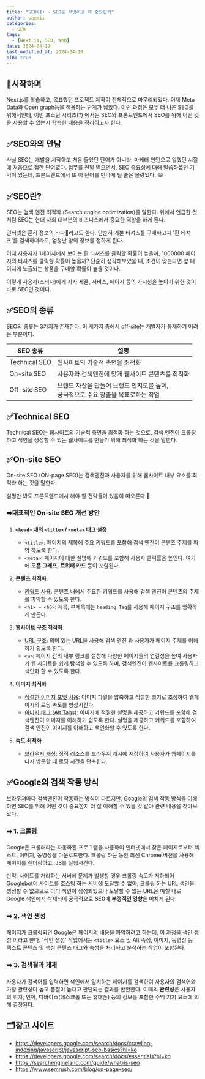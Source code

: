```yaml
---
title: "SEO(1) - SEO는 무엇이고 왜 중요한가"
author: saemii
categories:
  - SEO
tags:
  - [Next.js, SEO, Web]
date: 2024-04-19
last_modified_at: 2024-04-19
pin: true
---
```


## 📌시작하며

Next.js를 학습하고, 목표했던 프로젝트 제작이 전체적으로 마무리되었다. 이제 Meta Data와 Open graph등을 적용하는 단계가 남았다. 이런 과정은 모두 더 나은 SEO를 위해서인데, 이번 포스팅 시리즈(?) 에서는 SEO와 프론트엔드에서 SEO를 위해 어떤 것을 사용할 수 있는지 학습한 내용을 정리하고자 한다.

## ✅SEO와의 만남

사실 SEO는 개발을 시작하고 처음 들었던 단어가 아니라, 마케터 인턴으로 일했던 시절에 처음으로 접한 단어였다. 업무를 전달 받으면서, SEO 중요성에 대해 말씀하셨던 기억이 있는데, 프론트엔드에서 또 이 단어를 만나게 될 줄은 몰랐었다. 😄

## ✅SEO란?

SEO는 검색 엔진 최적화 (Search engine optimization)를 말한다. 위에서 언급한 것 처럼 SEO는 현대 사회 대부분의 비즈니스에서 중요한 역할을 하게 된다.

인터넷은 흔히 정보의 바다🌊라고도 한다. 단순히 기본 티셔츠를 구매하고자 '흰 티셔츠'를 검색하더라도, 엄청난 양의 정보를 접하게 된다.

이때 사용자가 1페이지에서 보이는 흰 티셔츠를 클릭할 확률이 높을까, 1000000 페이지의 티셔츠를 클릭할 확률이 높을까? 단순히 생각해보았을 때, 조건이 맞는다면 앞 페이지에 노출되는 상품을 구매할 확률이 높을 것이다.

이렇게 사용자(소비자)에게 자사 제품, 서비스, 페이지 등의 가시성을 높이기 위한 것이 바로 SEO인 것이다.

## ✅SEO의 종류

SEO의 종류는 3가지가 존재한다. 이 세가지 중에서 off-site는 개발자가 통제하기 어려운 부분이다.

| SEO 종류      | 설명                                                                                    |
| ------------- | --------------------------------------------------------------------------------------- |
| Technical SEO | 웹사이트의 기술적 측면을 최적화                                                         |
| On-site SEO   | 사용자와 검색엔진에 맞게 웹사이트 콘텐츠를 최적화                                       |
| Off-site SEO  | 브랜드 자산을 만들어 브랜드 인지도를 높여, <BR/> 궁극적으로 수요 창출을 목표로하는 작업 |

## ✅Technical SEO

Technical SEO는 웹사이트의 기술적 측면을 최적화 하는 것으로, 검색 엔진이 크롤링하고 색인을 생성할 수 있는 웹사이트를 만들기 위해 최적화 하는 것을 말한다.

## ✅On-site SEO

On-site SEO (ON-page SEO)는 검색엔진과 사용자를 위해 웹사이트 내부 요소를 최적화 하는 것을 말한다.

설명만 봐도 프론트엔드에서 해야 할 전략들이 있음이 떠오른다.👀

### ➡️대표적인 On-site SEO 개선 방안

1. **`<head>` 내의 `<title>` / `<meta>` 태그 설정**
   - `<title>`: 페이지의 제목에 주요 키워드를 포함해 검색 엔진이 콘텐츠 주제를 파악 하도록 한다.
   - `<meta>`: 페이지에 대한 설명에 키워드를 포함해 사용자 클릭률을 높인다. 여기에 **오픈 그래프**, **트위터 카드** 등이 포함된다.
2. **콘텐츠 최적화**:

   - <u>키워드 사용</u>: 콘텐츠 내에서 주요한 키워드를 사용해 검색 엔진이 콘텐츠의 주제를 파악할 수 있도록 한다.
   - `<h1> ~ <h6>`: 제목, 부제목에는 `heading Tag`를 사용해 페이지 구조를 명확하게 만든다.

3. **웹사이트 구조 최적화**:

   - <u>URL 구조</u>: 의미 있는 URL을 사용해 검색 엔진 과 사용자가 페이지 주제를 이해하기 쉽도록 한다.
   - `<a>`: 페이지 간의 내부 링크를 설정해 다양한 페이지들의 연결성을 높여 사용자가 웹 사이트를 쉽게 탐색할 수 있도록 하며, 검색엔진이 웹사이트를 크롤링하고 색인화 할 수 있도록 한다.

4. **이미지 최적화**

   - <u>적절한 이미지 포맷 사용</u>: 이미지 파일을 압축하고 적절한 크기로 조정하여 웹페이지의 로딩 속도를 향상시킨다.
   - <u>이미지 태그 (Alt Tags)</u>: 이미지에 적절한 설명을 제공하고 키워드를 포함해 검색엔진이 이미지를 이해하기 쉽도록 한다. 설명을 제공하고 키워드를 포함하여 검색 엔진이 이미지를 이해하고 색인화할 수 있도록 한다.

5. **속도 최적화**
   - <u>브라우저 캐싱</u>: 정적 리소스를 브라우저 캐시에 저장하여 사용자가 웹페이지를 다시 방문할 때 로딩 시간을 단축한다.

## ✅Google의 검색 작동 방식

브라우저마다 검색엔진이 작동하는 방식이 다르지만, Google의 검색 작동 방식을 이해하면 SEO를 위해 어떤 것이 중요한지 더 잘 이해할 수 있을 것 같아 관련 내용을 찾아보았다.

### ➡️ 1. 크롤링

Google은 크롤러라는 자동화된 프로그램을 사용하여 인터넷에서 찾은 페이지로부터 텍스트, 이미지, 동영상을 다운로드한다.
크롤링 하는 동안 최신 Chrome 버전을 사용해 페이지를 렌더링하고, JS를 실행시킨다.

만약, 사이트를 처리하는 서버에 문제가 발생할 경우 크롤링 속도가 저하되어 Googlebot이 사이트를 호스팅 하는 서버에 도달할 수 없어, 크롤링 하는 URL 색인을 생성할 수 없으므로 이미 색인이 생성되었으나 도달할 수 없는 URL은 며칠 내로 Google 색인에서 삭제되어 궁극적으로 **SEO에 부정적인 영향**을 미치게 된다.

### ➡️ 2. 색인 생성

페이지가 크롤링되면 Google은 페이지의 내용을 파악하려고 하는데, 이 과정을 색인 생성 이라고 한다. '색인 생성' 작업에서는 `<title>` 요소 및 Alt 속성, 이미지, 동영상 등 텍스트 콘텐츠 및 핵심 콘텐츠 태그와 속성을 처리하고 분석하는 작업이 포함된다.

### ➡️ 3. 검색결과 게재

사용자가 검색어를 입력하면 색인에서 일치하는 페이지를 검색하여 사용자의 검색어와 가장 관련성이 높고 품질이 높다고 판단되는 결과를 반환한다. 이때의 **관련성**은 사용자의 위치, 언어, 디바이스(데스크톱 또는 휴대폰) 등의 정보를 포함한 수백 가지 요소에 의해 결정된다.

## 🗂️참고 사이트

- <https://developers.google.com/search/docs/crawling-indexing/javascript/javascript-seo-basics?hl=ko>
- <https://developers.google.com/search/docs/essentials?hl=ko>
- <https://searchengineland.com/guide/what-is-seo>
- <https://www.semrush.com/blog/on-page-seo/>
